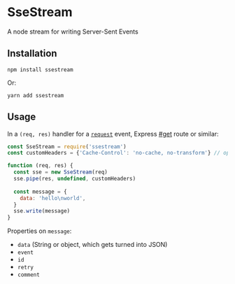 # SseStream

A node stream for writing Server-Sent Events

## Installation

```
npm install ssestream
```

Or:

```
yarn add ssestream
```

## Usage

In a `(req, res)` handler for a [`request`](https://nodejs.org/api/http.html#http_event_request) event, Express [#get](https://expressjs.com/en/4x/api.html#app.get.method) route or similar:

```javascript
const SseStream = require('ssestream')
const customHeaders = {'Cache-Control': 'no-cache, no-transform'} // optional

function (req, res) {
  const sse = new SseStream(req)
  sse.pipe(res, undefined, customHeaders)
  
  const message = {
    data: 'hello\nworld',
  }
  sse.write(message)
}
```

Properties on `message`:

* `data` (String or object, which gets turned into JSON)
* `event`
* `id`
* `retry`
* `comment`
